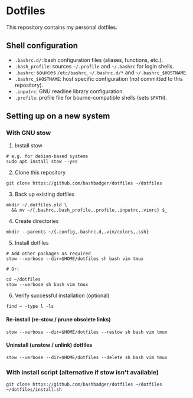 # Dotfiles

This repository contains my personal dotfiles.

## Shell configuration

- `.bashrc.d/`: bash configuration files (aliases, functions, etc.).
- `.bash_profile`: sources `~/.profile` and `~/.bashrc` for login shells.
- `.bashrc`: sources `/etc/bashrc`, `~/.bashrc.d/*` and `~/.bashrc_$HOSTNAME`.
- `.bashrc_$HOSTNAME`: host specific configuration (*not* committed to this repository).
- `.inputrc`: GNU readline library configuration.
- `.profile`: profile file for bourne-compatible shells (sets `$PATH`).

## Setting up on a new system

### With GNU stow

1. Install stow

```
# e.g. for debian-based systems
sudo apt install stow --yes
```

2. Clone this repository

```
git clone https://github.com/bashbadger/dotfiles ~/dotfiles
```

3. Back up existing dotfiles

```
mkdir ~/.dotfiles.old \
  && mv ~/{.bashrc,.bash_profile,.profile,.inputrc,.vimrc} $_
```

4. Create directories

```
mkdir --parents ~/{.config,.bashrc.d,.vim/colors,.ssh}
```

5. Install dotfiles

```
# Add other packages as required
stow --verbose --dir=$HOME/dotfiles sh bash vim tmux

# Or:

cd ~/dotfiles
stow --verbose sh bash vim tmux
```

6. Verify successful installation (optional)

```
find ~ -type l -ls
```

#### Re-install (re-stow / prune obsolete links)

```
stow --verbose --dir=$HOME/dotfiles --restow sh bash vim tmux
```

#### Uninstall (unstow / unlink) dotfiles

```
stow --verbose --dir=$HOME/dotfiles --delete sh bash vim tmux
```

### With install script (alternative if stow isn't available)

```
git clone https://github.com/bashbadger/dotfiles ~/dotfiles
~/dotfiles/install.sh
```
